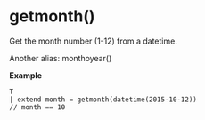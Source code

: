 # getmonth()

Get the month number (1-12) from a datetime.

Another alias: monthoyear()

**Example**

<!-- csl -->
```
T 
| extend month = getmonth(datetime(2015-10-12))
// month == 10
```
